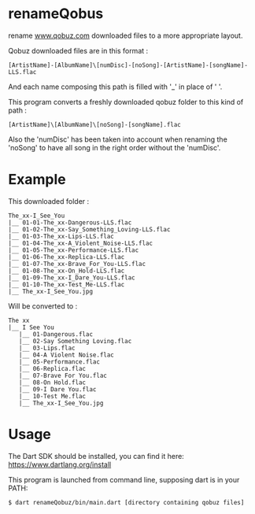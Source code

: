# renameQobus
rename www.qobuz.com downloaded files to a more appropriate layout.

Qobuz downloaded files are in this format : 
```
[ArtistName]-[AlbumName]\[numDisc]-[noSong]-[ArtistName]-[songName]-LLS.flac
```
And each name composing this path is filled with '_' in place of ' '.

This program converts a freshly downloaded qobuz folder to this kind of path :
```
[ArtistName]\[AlbumName]\[noSong]-[songName].flac
```
Also the 'numDisc' has been taken into account when renaming the 'noSong' to have all song in the right order without the 'numDisc'.
# Example

This downloaded folder :
```
The_xx-I_See_You
|__ 01-01-The_xx-Dangerous-LLS.flac
|__ 01-02-The_xx-Say_Something_Loving-LLS.flac
|__ 01-03-The_xx-Lips-LLS.flac
|__ 01-04-The_xx-A_Violent_Noise-LLS.flac
|__ 01-05-The_xx-Performance-LLS.flac
|__ 01-06-The_xx-Replica-LLS.flac
|__ 01-07-The_xx-Brave_For_You-LLS.flac
|__ 01-08-The_xx-On_Hold-LLS.flac
|__ 01-09-The_xx-I_Dare_You-LLS.flac
|__ 01-10-The_xx-Test_Me-LLS.flac
|__ The_xx-I_See_You.jpg
```
Will be converted to :
```
The xx
|__ I See You
   |__ 01-Dangerous.flac
   |__ 02-Say Something Loving.flac
   |__ 03-Lips.flac
   |__ 04-A Violent Noise.flac
   |__ 05-Performance.flac
   |__ 06-Replica.flac
   |__ 07-Brave For You.flac
   |__ 08-On Hold.flac
   |__ 09-I Dare You.flac
   |__ 10-Test Me.flac
   |__ The_xx-I_See_You.jpg
```
# Usage

The Dart SDK should be installed, you can find it here: https://www.dartlang.org/install

This program is launched from command line, supposing dart is in your PATH:
```
$ dart renameQobuz/bin/main.dart [directory containing qobuz files] 
```
